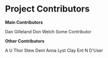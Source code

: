 # Project Contributors

**Main Contributors**

Dan Gilleland
Don Welch
Some Contributor

**Other Contributors**

A U Thor
Stew Dent
Anna Lyst
Clay Ent
N D'User
